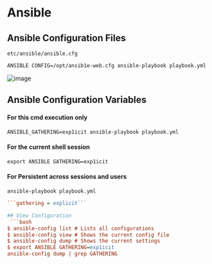 # Ansible

## Ansible Configuration Files
`etc/ansible/ansible.cfg`

`ANSIBLE CONFIG=/opt/ansib1e-web.cfg ansible-playbook playbook.yml`

![image](https://github.com/user-attachments/assets/c39d5cb1-02a5-4a1e-955b-daf6be245bc5)

## Ansible Configuration Variables
#### For this cmd execution only
`ANSIBLE_GATHERING=exp1icit ansible-playbook playbook.yml`

#### For the current shell session
`export ANSIBLE GATHERING=exp1icit`

#### For Persistent across sessions and users
`ansible-playbook playbook.yml`

```/opt/web-playbooks/ansible.cfg
```gathering = explicit```

## View Configuration
 ```bash
$ ansible-config list # Lists all configurations
$ ansible-config view # Shows the current config file
$ ansible-config dump # Shows the current settings
$ export ANSIBLE GATHERING=exp1icit
ansible-config dump | grep GATHERING
```

